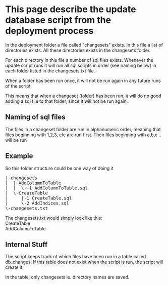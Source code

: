 This page describe the update database script from the deployment process
==========================================================================

In the deployment folder a file called "changesets" exists.
In this file a list of directories exists. 
All these directories exists in the changesets folder.

For each directory in this file a number of sql files exists.
Whenever the update script runs it will run all sql scripts in order (see naming below) in each folder listed in the changesets.txt file.

When a folder has been run once, it will not be run again in any future runs of the script.

This means that when a changeset (folder) has been run, it will do no good adding a sql file to that folder, since it will not be run again.

Naming of sql files
-------------------
The files in a changeset folder are run in alphanumeric order, meaning that files beginning with 1,2,3, etc are run first. Then files beginning with a,b,c .. will be run

Example
-------

So this folder structure could be one way of doing it
<pre>
|-changesets
|  |-AddColumnToTable
|  |  \--1 AddColumnToTable.sql
|  \-CreateTable
|     |-1 CreateTable.sql
|     \-2 AddIndices.sql
\-changesets.txt
</pre>

The changesets.txt would simply look like this:  
    CreateTable  
    AddColumnToTable  

Internal Stuff
--------------
The script keeps track of which files have been run in a table called db_changes.
If this table does not exist when the script is run, the script will create it.

In the table, only changesets ie. directory names are saved.

